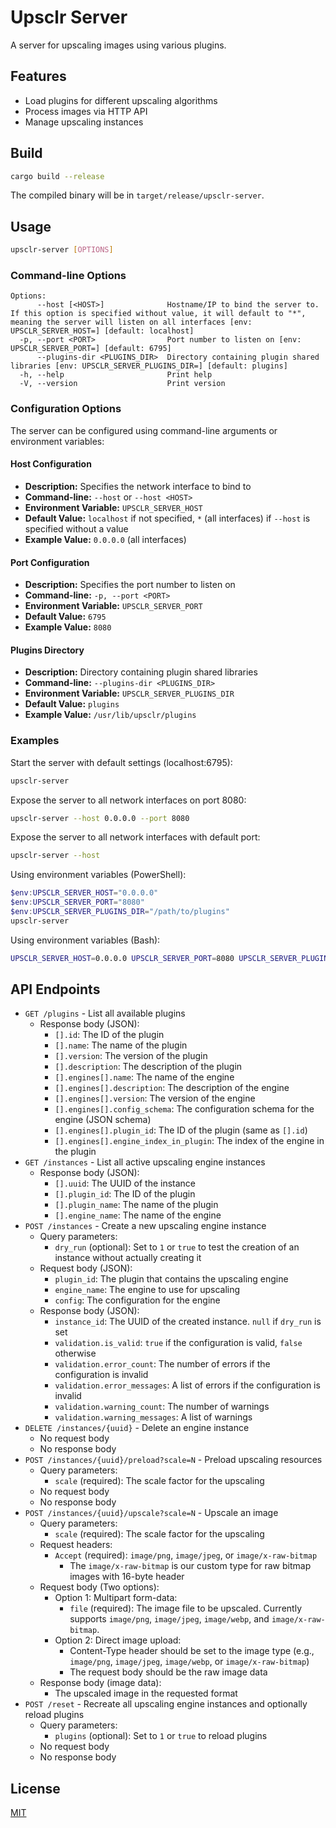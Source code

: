 # Upsclr Server

A server for upscaling images using various plugins.

## Features

- Load plugins for different upscaling algorithms
- Process images via HTTP API
- Manage upscaling instances

## Build

```sh
cargo build --release
```

The compiled binary will be in `target/release/upsclr-server`.

## Usage

```sh
upsclr-server [OPTIONS]
```

### Command-line Options

```text
Options:
      --host [<HOST>]              Hostname/IP to bind the server to. If this option is specified without value, it will default to "*", meaning the server will listen on all interfaces [env: UPSCLR_SERVER_HOST=] [default: localhost]
  -p, --port <PORT>                Port number to listen on [env: UPSCLR_SERVER_PORT=] [default: 6795]
      --plugins-dir <PLUGINS_DIR>  Directory containing plugin shared libraries [env: UPSCLR_SERVER_PLUGINS_DIR=] [default: plugins]
  -h, --help                       Print help
  -V, --version                    Print version
```

### Configuration Options

The server can be configured using command-line arguments or environment variables:

#### Host Configuration

- **Description:** Specifies the network interface to bind to
- **Command-line:** `--host` or `--host <HOST>`
- **Environment Variable:** `UPSCLR_SERVER_HOST`
- **Default Value:** `localhost` if not specified, `*` (all interfaces) if `--host` is specified without a value
- **Example Value:** `0.0.0.0` (all interfaces)

#### Port Configuration

- **Description:** Specifies the port number to listen on
- **Command-line:** `-p, --port <PORT>`
- **Environment Variable:** `UPSCLR_SERVER_PORT`
- **Default Value:** `6795`
- **Example Value:** `8080`

#### Plugins Directory

- **Description:** Directory containing plugin shared libraries
- **Command-line:** `--plugins-dir <PLUGINS_DIR>`
- **Environment Variable:** `UPSCLR_SERVER_PLUGINS_DIR`
- **Default Value:** `plugins`
- **Example Value:** `/usr/lib/upsclr/plugins`

### Examples

Start the server with default settings (localhost:6795):

```sh
upsclr-server
```

Expose the server to all network interfaces on port 8080:

```sh
upsclr-server --host 0.0.0.0 --port 8080
```

Expose the server to all network interfaces with default port:

```sh
upsclr-server --host
```

Using environment variables (PowerShell):

```powershell
$env:UPSCLR_SERVER_HOST="0.0.0.0"
$env:UPSCLR_SERVER_PORT="8080"
$env:UPSCLR_SERVER_PLUGINS_DIR="/path/to/plugins"
upsclr-server
```

Using environment variables (Bash):

```bash
UPSCLR_SERVER_HOST=0.0.0.0 UPSCLR_SERVER_PORT=8080 UPSCLR_SERVER_PLUGINS_DIR=/path/to/plugins upsclr-server
```

## API Endpoints

- `GET /plugins` - List all available plugins
  - Response body (JSON):
    - `[].id`: The ID of the plugin
    - `[].name`: The name of the plugin
    - `[].version`: The version of the plugin
    - `[].description`: The description of the plugin
    - `[].engines[].name`: The name of the engine
    - `[].engines[].description`: The description of the engine
    - `[].engines[].version`: The version of the engine
    - `[].engines[].config_schema`: The configuration schema for the engine (JSON schema)
    - `[].engines[].plugin_id`: The ID of the plugin (same as `[].id`)
    - `[].engines[].engine_index_in_plugin`: The index of the engine in the plugin
- `GET /instances` - List all active upscaling engine instances
  - Response body (JSON):
    - `[].uuid`: The UUID of the instance
    - `[].plugin_id`: The ID of the plugin
    - `[].plugin_name`: The name of the plugin
    - `[].engine_name`: The name of the engine
- `POST /instances` - Create a new upscaling engine instance
  - Query parameters:
    - `dry_run` (optional): Set to `1` or `true` to test the creation of an instance without actually creating it
  - Request body (JSON):
    - `plugin_id`: The plugin that contains the upscaling engine
    - `engine_name`: The engine to use for upscaling
    - `config`: The configuration for the engine
  - Response body (JSON):
    - `instance_id`: The UUID of the created instance. `null` if `dry_run` is set
    - `validation.is_valid`: `true` if the configuration is valid, `false` otherwise
    - `validation.error_count`: The number of errors if the configuration is invalid
    - `validation.error_messages`: A list of errors if the configuration is invalid
    - `validation.warning_count`: The number of warnings
    - `validation.warning_messages`: A list of warnings
- `DELETE /instances/{uuid}` - Delete an engine instance
  - No request body
  - No response body
- `POST /instances/{uuid}/preload?scale=N` - Preload upscaling resources
  - Query parameters:
    - `scale` (required): The scale factor for the upscaling
  - No request body
  - No response body
- `POST /instances/{uuid}/upscale?scale=N` - Upscale an image
  - Query parameters:
    - `scale` (required): The scale factor for the upscaling
  - Request headers:
    - `Accept` (required): `image/png`, `image/jpeg`, or `image/x-raw-bitmap`
      - The `image/x-raw-bitmap` is our custom type for raw bitmap images with 16-byte header
  - Request body (Two options):
    - Option 1: Multipart form-data:
      - `file` (required): The image file to be upscaled. Currently supports `image/png`, `image/jpeg`, `image/webp`, and `image/x-raw-bitmap`.
    - Option 2: Direct image upload:
      - Content-Type header should be set to the image type (e.g., `image/png`, `image/jpeg`, `image/webp`, or `image/x-raw-bitmap`)
      - The request body should be the raw image data
  - Response body (image data):
    - The upscaled image in the requested format
- `POST /reset` - Recreate all upscaling engine instances and optionally reload plugins
  - Query parameters:
    - `plugins` (optional): Set to `1` or `true` to reload plugins
  - No request body
  - No response body

## License

[MIT](LICENSE)
